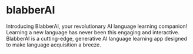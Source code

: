 # blabberAI
 Introducing BlabberAI, your revolutionary AI language learning companion! Learning a new language has never been this engaging and interactive. BlabberAI is a cutting-edge, generative AI language learning app designed to make language acquisition a breeze.
